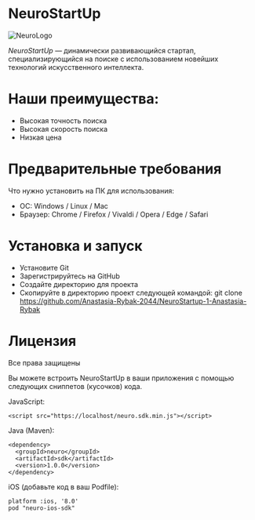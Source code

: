 # NeuroStartUp

![NeuroLogo](https://camo.githubusercontent.com/c6727c717cad1e4820481abb87524f90782445c5/68747470733a2f2f692e696d6775722e636f6d2f495a4f525769492e706e67)


*NeuroStartUp* — динамически развивающийся стартап, специализирующийся на поиске с использованием новейших технологий искусственного интеллекта.

# Наши преимущества:
* Высокая точность поиска
* Высокая скорость поиска
* Низкая цена

# Предварительные требования
Что нужно установить на ПК для использования:
* ОС: Windows / Linux / Mac
* Браузер: Chrome / Firefox / Vivaldi / Opera / Edge / Safari

# Установка и запуск
* Установите Git
* Зарегистрируйтесь на GitHub
* Создайте директорию для проекта
* Cкопируйте в директорию проект следующей командой: git clone https://github.com/Anastasia-Rybak-2044/NeuroStartup-1-Anastasia-Rybak

# Лицензия
Все права защищены

Вы можете встроить NeuroStartUp в ваши приложения с помощью следующих сниппетов (кусочков) кода.

JavaScript:
```
<script src="https://localhost/neuro.sdk.min.js"></script>
```
Java (Maven):
```
<dependency>
  <groupId>neuro</groupId>
  <artifactId>sdk</artifactId>
  <version>1.0.0</version>
</dependency>
```
iOS (добавьте код в ваш Podfile):
```
platform :ios, '8.0'
pod "neuro-ios-sdk"
```
